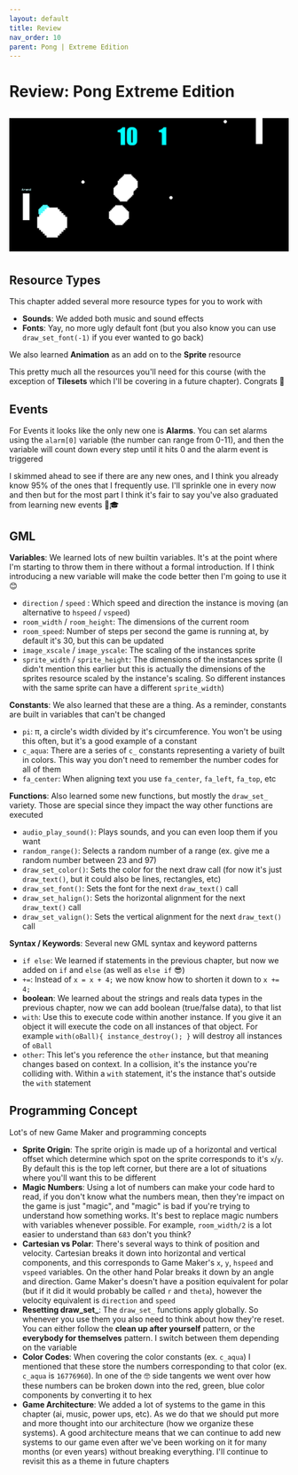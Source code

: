 ```yaml
---
layout: default
title: Review
nav_order: 10
parent: Pong | Extreme Edition
---
```


# Review: Pong Extreme Edition

![](../../images/pong/extreme_pong.gif)

## Resource Types

This chapter added several more resource types for you to work with

* **Sounds**: We added both music and sound effects
* **Fonts**: Yay, no more ugly default font (but you also know you can use ``draw_set_font(-1)`` if you ever wanted to go back)

We also learned **Animation** as an add on to the **Sprite** resource

This pretty much all the resources you'll need for this course (with the exception of **Tilesets** which I'll be covering in a future chapter). Congrats 🎊

## Events

For Events it looks like the only new one is **Alarms**. You can set alarms using the ``alarm[0]`` variable (the number can range from 0-11), and then the variable will count down every step until it hits 0 and the alarm event is triggered

I skimmed ahead to see if there are any new ones, and I think you already know 95% of the ones that I frequently use. I'll sprinkle one in every now and then but for the most part I think it's fair to say you've also graduated from learning new events 🎉🎓

## GML

**Variables**: We learned lots of new builtin variables. It's at the point where I'm starting to throw them in there without a formal introduction. If I think introducing a new variable will make the code better then I'm going to use it 😊

 * ``direction`` / ``speed`` : Which speed and direction the instance is moving (an alternative to ``hspeed`` / ``vspeed``)
 * ``room_width`` / ``room_height``: The dimensions of the current room
 * ``room_speed``: Number of steps per second the game is running at, by default it's 30, but this can be updated
 * ``image_xscale`` / ``image_yscale``: The scaling of the instances sprite
 * ``sprite_width`` / ``sprite_height``: The dimensions of the instances sprite (I didn't mention this earlier but this is actually the dimensions of the sprites resource scaled by the instance's scaling. So different instances with the same sprite can have a different ``sprite_width``)

**Constants**: We also learned that these are a thing. As a reminder, constants are built in variables that can't be changed

 * ``pi``: π, a circle's width divided by it's circumference. You won't be using this often, but it's a good example of a constant
 * ``c_aqua``: There are a series of ``c_`` constants representing a variety of built in colors. This way you don't need to remember the number codes for all of them
 * ``fa_center``: When aligning text you use ``fa_center``, ``fa_left``, ``fa_top``, etc

**Functions**: Also learned some new functions, but mostly the ``draw_set_`` variety. Those are special since they impact the way other functions are executed

 * ``audio_play_sound()``: Plays sounds, and you can even loop them if you want
 * ``random_range()``: Selects a random number of a range (ex. give me a random number between 23 and 97)
 * ``draw_set_color()``: Sets the color for the next draw call (for now it's just ``draw_text()``, but it could also be lines, rectangles, etc)
 * ``draw_set_font()``: Sets the font for the next ``draw_text()`` call
 * ``draw_set_halign()``: Sets the horizontal alignment for the next ``draw_text()`` call
 * ``draw_set_valign()``: Sets the vertical alignment for the next ``draw_text()`` call

**Syntax / Keywords**: Several new GML syntax and keyword patterns

 * ``if else``: We learned if statements in the previous chapter, but now we added on ``if`` and ``else`` (as well as ``else if`` 😎)
 * ``+=``: Instead of ``x = x + 4;`` we now know how to shorten it down to ``x += 4;``
 * **boolean**: We learned about the strings and reals data types in the previous chapter, now we can add boolean (true/false data), to that list
 * ``with``: Use this to execute code within another instance. If you give it an object it will execute the code on all instances of that object. For example ``with(oBall){ instance_destroy(); }`` will destroy all instances of ``oBall``
 * ``other``: This let's you reference the ``other`` instance, but that meaning changes based on context. In a collision, it's the instance you're colliding with. Within a ``with`` statement, it's the instance that's outside the ``with`` statement

## Programming Concept

Lot's of new Game Maker and programming concepts

 * **Sprite Origin**: The sprite origin is made up of a horizontal and vertical offset which determine which spot on the sprite corresponds to it's ``x``/``y``. By default this is the top left corner, but there are a lot of situations where you'll want this to be different
 * **Magic Numbers**: Using a lot of numbers can make your code hard to read, if you don't know what the numbers mean, then they're impact on the game is just "magic", and "magic" is bad if you're trying to understand how something works. It's best to replace magic numbers with variables whenever possible. For example, ``room_width/2`` is a lot easier to understand than ``683`` don't you think?
 * **Cartesian vs Polar**: There's several ways to think of position and velocity. Cartesian breaks it down into horizontal and vertical components, and this corresponds to Game Maker's ``x``, ``y``, ``hspeed`` and ``vspeed`` variables. On the other hand Polar breaks it down by an angle and direction. Game Maker's doesn't have a position equivalent for polar (but if it did it would probably be called ``r`` and ``theta``), however the velocity equivalent is ``direction`` and ``speed``
 * **Resetting draw_set_**: The ``draw_set_`` functions apply globally. So whenever you use them you also need to think about how they're reset. You can either follow the **clean up after yourself** pattern, or the **everybody for themselves** pattern. I switch between them depending on the variable
 * **Color Codes**: When covering the color constants (ex. ``c_aqua``) I mentioned that these store the numbers corresponding to that color (ex. ``c_aqua`` is ``16776960``). In one of the 🤓 side tangents we went over how these numbers can be broken down into the red, green, blue color components by converting it to hex
 * **Game Architecture**: We added a lot of systems to the game in this chapter (ai, music, power ups, etc). As we do that we should put more and more thought into our architecture (how we organize these systems). A good architecture means that we can continue to add new systems to our game even after we've been working on it for many months (or even years) without breaking everything. I'll continue to revisit this as a theme in future chapters
